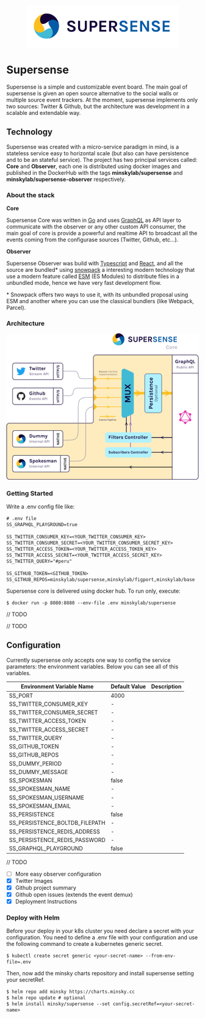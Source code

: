 <p align="center">
<img src="supersense-logo.png" alt="supersense-logo" width="400" />
</p>

# Supersense

Supersense is a simple and customizable event board. The main goal of supersense is given an open source alternative to the social walls or multiple source event trackers. At the moment, supersense implements only two sources: Twitter & Github, but the architecture was development in a scalable and extendable way.

## Technology

Supersense was created with a micro-service paradigm in mind, is a stateless service easy to horizontal scale (but also can have persistence and to be an stateful service). The project has two principal services called: **Core** and **Observer**, each one is distributed using docker images and published in the DockerHub with the tags **minskylab/supersense** and **minskylab/supersense-observer** respectively.

### About the stack

**Core**

Supersense Core was written in [Go](https://golang.org) and uses [GraphQL](https://graphql.org) as API layer to communicate with the observer or any other custom API consumer, the main goal of core is provide a powerful and realtime API to broadcast all the events coming from the configurase sources (Twitter, Github, etc...).

**Observer**

Supersense Observer was build with [Typescript](https://www.typescriptlang.org) and [React](https://reactjs.org/), and all the source are bundled\* using [snowpack](https://www.snowpack.dev/) a interesting modern technology that use a modern feature called [ESM](https://hacks.mozilla.org/2018/03/es-modules-a-cartoon-deep-dive/) (ES Modules) to distribute files in a unbundled mode, hence we have very fast development flow.

\* Snowpack offers two ways to use it, with its unbundled proposal using ESM and another where you can use the classical bundlers (like Webpack, Parcel).

### Architecture

<p align="center">
<img src="supersense-core.png" alt="supersense-core-architecture" width="650" />
</p>

### Getting Started

Write a .env config file like:

```dotenv
# .env file
SS_GRAPHQL_PLAYGROUND=true

SS_TWITTER_CONSUMER_KEY=<YOUR_TWITTER_CONSUMER_KEY>
SS_TWITTER_CONSUMER_SECRET=<YOUR_TWITTER_CONSUMER_SECRET_KEY>
SS_TWITTER_ACCESS_TOKEN=<YOUR_TWITTER_ACCESS_TOKEN_KEY>
SS_TWITTER_ACCESS_SECRET=<YOUR_TWITTER_ACCESS_SECRET_KEY>
SS_TWITTER_QUERY="#peru"

SS_GITHUB_TOKEN=<GITHUB_TOKEN>
SS_GITHUB_REPOS=minskylab/supersense,minskylab/figport,minskylab/base
```

Supersense core is delivered using docker hub. To run only, execute:

```shell script
$ docker run -p 8080:8080 --env-file .env minskylab/supersense
```

// TODO

// TODO

## Configuration

Currently supersense only accepts one way to config the service parameters: the environment variables. Below you can see all of this variables.

| Environment Variable Name      | Default Value | Description |
| ------------------------------ | :------------ | ----------- |
| SS_PORT                        | 4000          |             |
| SS_TWITTER_CONSUMER_KEY        | -             |             |
| SS_TWITTER_CONSUMER_SECRET     | -             |             |
| SS_TWITTER_ACCESS_TOKEN        | -             |             |
| SS_TWITTER_ACCESS_SECRET       | -             |             |
| SS_TWITTER_QUERY               | -             |             |
| SS_GITHUB_TOKEN                | -             |             |
| SS_GITHUB_REPOS                | -             |             |
| SS_DUMMY_PERIOD                | -             |             |
| SS_DUMMY_MESSAGE               | -             |             |
| SS_SPOKESMAN                   | false         |             |
| SS_SPOKESMAN_NAME              | -             |             |
| SS_SPOKESMAN_USERNAME          | -             |             |
| SS_SPOKESMAN_EMAIL             | -             |             |
| SS_PERSISTENCE                 | false         |             |
| SS_PERSISTENCE_BOLTDB_FILEPATH | -             |             |
| SS_PERSISTENCE_REDIS_ADDRESS   | -             |             |
| SS_PERSISTENCE_REDIS_PASSWORD  | -             |             |
| SS_GRAPHQL_PLAYGROUND          | false         |             |

// TODO

-   [ ] More easy observer configuration
-   [x] Twitter Images
-   [x] Github project summary
-   [x] Github open issues (extends the event demux)
-   [x] Deployment Instructions

### Deploy with Helm

Before your deploy in your k8s cluster you need declare a secret with your configuration.
You need to define a .env file with your configuration and use the following command to create a kubernetes generic secret.

```shell script
$ kubectl create secret generic <your-secret-name> --from-env-file=.env
```

Then, now add the minsky charts repository and install supersense setting your secretRef.

```shell script
$ helm repo add minsky https://charts.minsky.cc
$ helm repo update # optional
$ helm install minsky/supersense --set config.secretRef=<your-secret-name>
```
